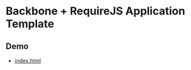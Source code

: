 Backbone + RequireJS Application Template
===============

## Demo

* [index.html](http://www.madebyaleix.com/projects/backbone-app-template/)
